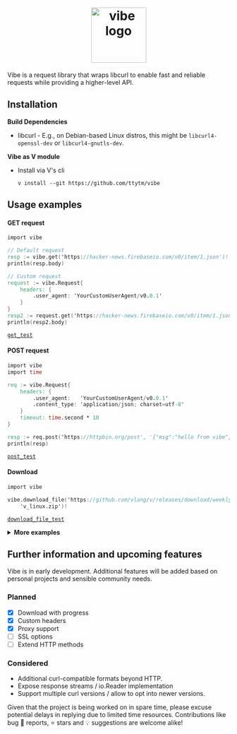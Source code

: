 <h1 align="center"><a href="https://github.com/ttytm/vibe"><img src ="https://github.com/ttytm/ui/assets/34311583/15dcf057-8284-4f5d-8622-0d8d878fa4bb" alt="vibe logo" width="125"></a></h1>

Vibe is a request library that wraps libcurl to enable fast and reliable requests while providing a
higher-level API.

## Installation

**Build Dependencies**

- libcurl - E.g., on Debian-based Linux distros, this might be `libcurl4-openssl-dev` or
  `libcurl4-gnutls-dev`.

**Vibe as V module**

- Install via V's cli

  ```
  v install --git https://github.com/ttytm/vibe
  ```

## Usage examples

#### GET request

```v
import vibe

// Default request
resp := vibe.get('https://hacker-news.firebaseio.com/v0/item/1.json')!
println(resp.body)

// Custom request
request := vibe.Request{
	headers: {
		.user_agent: 'YourCustomUserAgent/v0.0.1'
	}
}
resp2 := request.get('https://hacker-news.firebaseio.com/v0/item/1.json')!
println(resp2.body)
```

[`get_test`](https://github.com/ttytm/vibe/blob/main/src/_tests_get_test.v)

#### POST request

```v
import vibe
import time

req := vibe.Request{
	headers: {
		.user_agent:   'YourCustomUserAgent/v0.0.1'
		.content_type: 'application/json; charset=utf-8'
	}
	timeout: time.second * 10
}

resp := req.post('https://httpbin.org/post', '{"msg":"hello from vibe"}')!
println(resp)
```

[`post_test`](https://github.com/ttytm/vibe/blob/main/src/_tests_post_test.v)

#### Download

```v
import vibe

vibe.download_file('https://github.com/vlang/v/releases/download/weekly.2023.23/v_linux.zip',
	'v_linux.zip')!
```

[`download_file_test`](https://github.com/ttytm/vibe/blob/main/src/_tests_download_file_test.v)

<details><summary><b>More examples</b></summary>

<br>

#### GET Slice request

If optimizing speed is of concern when querying pages with large response bodies, and you know you
only need a portion of them, you can perform a `get_slice` request.

```v oksyntax
// Sends a GET request to the specified `url` and returns a slice of the response content.
// Allocation of the received response as a vstring is postponed until the `start` byte position is reached.
// The content is returned as soon as the slice reaches its `max_size` (offset from `start`)
// - `max_size` can be `none` to return the remainder from the start.
pub fn (req Request) get_slice(url string, start usize, max_size ?usize) !Response
```

```v
import vibe
import net.html

resp := vibe.get_slice('https://docs.vosca.dev/advanced-concepts/v-and-c.html', 65_000,
	10_000)!
selector := html.parse(resp.body).get_tags_by_class_name('language-vmod')[0]
println(selector.text())
```

[`get_slice_test`](https://github.com/ttytm/vibe/blob/main/src/_tests_get_slice_test.v)

#### Download with progress

```v oksyntax
// Downloads a document from the specified `url` and saves it to the specified `file_path`.
// `download` must implement a `progress(pos usize, size usize)`, and a `finish()` method.
pub fn (req Request) download_file_with_progress(url string, file_path string, download Download) !Response
```

```v
import vibe
import os

struct Download {}

fn (dl Download) progress(pos u64, size u64) {
	print('\rDownloading... ${f64(pos) / size * 100:.2f}%')
	os.flush()
}

fn (dl Download) finish() {
	println('\nDownload completed.')
}

mut dl := Download{}
vibe.download_file_with_progress('https://github.com/vlang/v/releases/download/weekly.2023.23/v_linux.zip',
	'v_linux.zip', mut dl)!
```

#### Persistent Cookie

Share cookies between requests / sessions with a curl cookie jar file.

<em>The demo below does not provide real authentication data, for a "full" use-case scenario,
change the payload data and requested URLs to actual addresses that require authentication.</em>

```v
import vibe
import os

cookie_jar := './demo_cookie'

req := vibe.Request{
	headers: {
		.content_type: 'application/json; charset=utf-8'
	}
	cookie_jar: cookie_jar
}

// Login and save cookies to curl cookie file.
req.post('https://api.yourdomain.com/v1/login', '{"username":"yourname","password":"password"}')!

// Use the `cookie_file` in subsequent sessions to access endpoints that require the authentication above.
req2 := vibe.Request{
	headers: {
		.content_type: 'application/json; charset=utf-8'
	}
	cookie_file: cookie_jar
}

resp := req2.get('https://api.yourdomain.com/v1/protected_page')!
// ... use resp

// Remove the cookie file or keep it for later usage.
os.rm(cookie_jar)!
```

</details>

## Further information and upcoming features

Vibe is in early development. Additional features will be added based on personal projects and
sensible community needs.

### Planned

- [x] Download with progress
- [x] Custom headers
- [x] Proxy support
- [ ] SSL options
- [ ] Extend HTTP methods

### Considered

- Additional curl-compatible formats beyond HTTP.
- Expose response streams / io.Reader implementation
- Support multiple curl versions / allow to opt into newer versions.

Given that the project is being worked on in spare time, please excuse potential delays in replying
due to limited time resources.
Contributions like bug 🐛 reports, ⭐ stars and 💡 suggestions are welcome alike!
